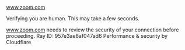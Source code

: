 www.zoom.com

Verifying you are human. This may take a few seconds.

www.zoom.com needs to review the security of your connection before proceeding.
Ray ID: 957e3ae8af047ad6
Performance & security by Cloudflare